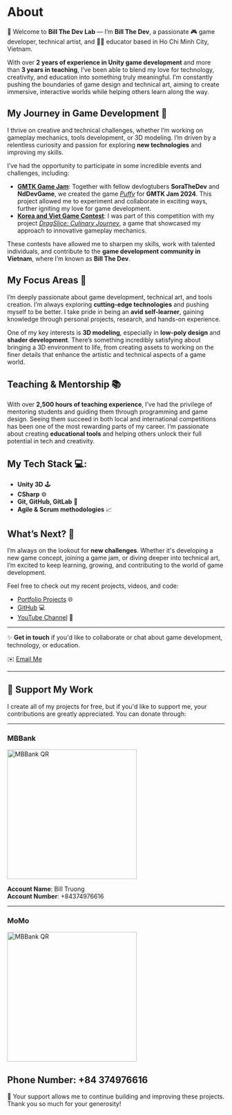 # About

🌟 Welcome to **Bill The Dev Lab** — I’m **Bill The Dev**, a passionate 🎮 game developer, technical artist, and 👨‍🏫 educator based in Ho Chi Minh City, Vietnam.

With over **2 years of experience in Unity game development** and more than **3 years in teaching**, I’ve been able to blend my love for technology, creativity, and education into something truly meaningful. I’m constantly pushing the boundaries of game design and technical art, aiming to create immersive, interactive worlds while helping others learn along the way.

## My Journey in Game Development 🎨
I thrive on creative and technical challenges, whether I’m working on gameplay mechanics, tools development, or 3D modeling. I’m driven by a relentless curiosity and passion for exploring **new technologies** and improving my skills.

I’ve had the opportunity to participate in some incredible events and challenges, including:
- **[GMTK Game Jam](https://itch.io/jam/gmtk-2024)**: Together with fellow devlogtubers **SoraTheDev** and **NdDevGame**, we created the game *[Puffy](https://soratheweeb.itch.io/puffy-gmtk-jam-2024)* for **GMTK Jam 2024**. This project allowed me to experiment and collaborate in exciting ways, further igniting my love for game development.
- **[Korea and Viet Game Contest](https://link-to-the-contest.com)**: I was part of this competition with my project *[DragSlice: Culinary Journey](https://billtruong003.itch.io/dragslice-culinary-journey)*, a game that showcased my approach to innovative gameplay mechanics.


These contests have allowed me to sharpen my skills, work with talented individuals, and contribute to the **game development community in Vietnam**, where I’m known as **Bill The Dev**.

## My Focus Areas 🧠
I’m deeply passionate about game development, technical art, and tools creation. I’m always exploring **cutting-edge technologies** and pushing myself to be better. I take pride in being an **avid self-learner**, gaining knowledge through personal projects, research, and hands-on experience.

One of my key interests is **3D modeling**, especially in **low-poly design** and **shader development**. There’s something incredibly satisfying about bringing a 3D environment to life, from creating assets to working on the finer details that enhance the artistic and technical aspects of a game world.

## Teaching & Mentorship 📚
With over **2,500 hours of teaching experience**, I’ve had the privilege of mentoring students and guiding them through programming and game design. Seeing them succeed in both local and international competitions has been one of the most rewarding parts of my career. I’m passionate about creating **educational tools** and helping others unlock their full potential in tech and creativity.

## My Tech Stack 💻:
- **Unity 3D** 🕹️
- **CSharp** ⚙️
- **Git, GitHub, GitLab** 🔧
- **Agile & Scrum methodologies** 📈

## What’s Next? 🚀
I’m always on the lookout for **new challenges**. Whether it's developing a new game concept, joining a game jam, or diving deeper into technical art, I’m excited to keep learning, growing, and contributing to the world of game development.

Feel free to check out my recent projects, videos, and code:

- [Portfolio Projects](https://www.billthedev.com/) 🌐
- [GitHub](https://github.com/billtruong003) 💻
- [YouTube Channel](https://www.youtube.com/@billthedev) 🎥

---

✨ **Get in touch** if you'd like to collaborate or chat about game development, technology, or education.

✉️ [Email Me](mailto:billtruong003@gmail.com)

---

## 💖 Support My Work

I create all of my projects for free, but if you'd like to support me, your contributions are greatly appreciated. You can donate through:

---

### **MBBank**
<img src="https://i.ibb.co/16kgJsm/QR-MB.png" alt="MBBank QR" style="width:300px;"/>

**Account Name**: Bill Truong  
**Account Number**: +84374976616

---

### **MoMo**
<img src="https://i.ibb.co/3k9ycqC/QR-MOMO.png" alt="MBBank QR" style="width:300px;"/>

**Phone Number**: +84 374976616
---

🙏 Your support allows me to continue building and improving these projects. Thank you so much for your generosity!

